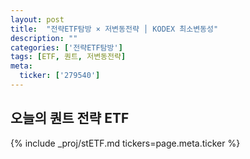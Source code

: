 ```yaml
---
layout: post
title:  "전략ETF탐방 × 저변동전략 │ KODEX 최소변동성"
description: ""
categories: ['전략ETF탐방']
tags: [ETF, 퀀트, 저변동전략]
meta:
  ticker: ['279540']
---
```


## 오늘의 퀀트 전략 ETF

{% include _proj/stETF.md tickers=page.meta.ticker %}
